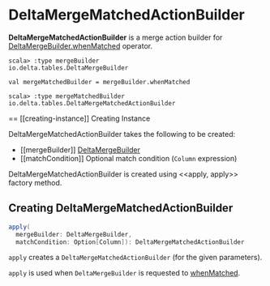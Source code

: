 # DeltaMergeMatchedActionBuilder

**DeltaMergeMatchedActionBuilder** is a merge action builder for [DeltaMergeBuilder.whenMatched](DeltaMergeBuilder.md#whenMatched) operator.

```text
scala> :type mergeBuilder
io.delta.tables.DeltaMergeBuilder

val mergeMatchedBuilder = mergeBuilder.whenMatched

scala> :type mergeMatchedBuilder
io.delta.tables.DeltaMergeMatchedActionBuilder
```

== [[creating-instance]] Creating Instance

DeltaMergeMatchedActionBuilder takes the following to be created:

* [[mergeBuilder]] [DeltaMergeBuilder](DeltaMergeBuilder.md)
* [[matchCondition]] Optional match condition (`Column` expression)

DeltaMergeMatchedActionBuilder is created using <<apply, apply>> factory method.

## <span id="apply"> Creating DeltaMergeMatchedActionBuilder

```scala
apply(
  mergeBuilder: DeltaMergeBuilder,
  matchCondition: Option[Column]): DeltaMergeMatchedActionBuilder
```

`apply` creates a `DeltaMergeMatchedActionBuilder` (for the given parameters).

`apply` is used when `DeltaMergeBuilder` is requested to [whenMatched](DeltaMergeBuilder.md#whenMatched).
